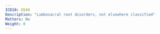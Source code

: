 ```yaml
---
ICD10: G544
Description: "Lumbosacral root disorders, not elsewhere classified"
Matters: No
Weight: 0
---
```

